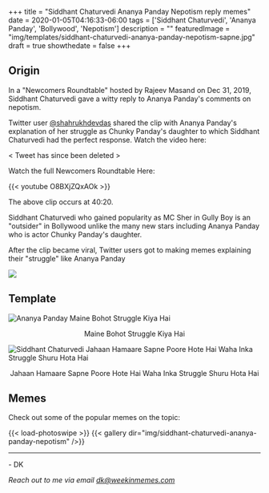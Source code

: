 +++
title = "Siddhant Chaturvedi Ananya Panday Nepotism reply memes"
date = 2020-01-05T04:16:33-06:00
tags = ['Siddhant Chaturvedi', 'Ananya Panday', 'Bollywood', 'Nepotism']
description = ""
featuredImage = "img/templates/siddhant-chaturvedi-ananya-panday-nepotism-sapne.jpg"
draft = true
showthedate = false
+++


## Origin
In a "Newcomers Roundtable" hosted by Rajeev Masand on Dec 31, 2019, Siddhant Chaturvedi gave a witty reply to Ananya Panday's comments on nepotism. 
<!--more-->
Twitter user [@shahrukhdevdas](https://twitter.com/shahrukhdevdas) shared the clip with Ananya Panday's explanation of her struggle as Chunky Panday's daughter to which Siddhant Chaturvedi had the perfect response. Watch the video here:

< Tweet has since been deleted >

Watch the full Newcomers Roundtable Here:

{{< youtube O8BXjZQxAOk >}}

The above clip occurs at 40:20.

Siddhant Chaturvedi who gained popularity as MC Sher in Gully Boy is an "outsider" in Bollywood unlike the many new stars including Ananya Panday who is actor Chunky Panday's daughter.

After the clip became viral, Twitter users got to making memes explaining their "struggle" like Ananya Panday

![](img/siddhant-chaturvedi-ananya-panday-nepotism/siddhant-chaturvedi-ananya-panday-nepotism-004.png)

## Template

![Ananya Panday Maine Bohot Struggle Kiya Hai](img/templates/siddhant-chaturvedi-ananya-panday-nepotism-struggle.jpg)
<center>Maine Bohot Struggle Kiya Hai</center>

![Siddhant Chaturvedi Jahaan Hamaare Sapne Poore Hote Hai Waha Inka Struggle Shuru Hota Hai](img/templates/siddhant-chaturvedi-ananya-panday-nepotism-sapne.jpg)
<center>Jahaan Hamaare Sapne Poore Hote Hai Waha Inka Struggle Shuru Hota Hai</center>



## Memes

Check out some of the popular memes on the topic:

{{< load-photoswipe >}}
{{< gallery dir="img/siddhant-chaturvedi-ananya-panday-nepotism" />}}


---
\- DK

*Reach out to me via email dk@weekinmemes.com*